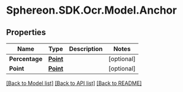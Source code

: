 # Sphereon.SDK.Ocr.Model.Anchor
## Properties

Name | Type | Description | Notes
------------ | ------------- | ------------- | -------------
**Percentage** | [**Point**](Point.md) |  | [optional] 
**Point** | [**Point**](Point.md) |  | [optional] 

[[Back to Model list]](../README.md#documentation-for-models) [[Back to API list]](../README.md#documentation-for-api-endpoints) [[Back to README]](../README.md)

